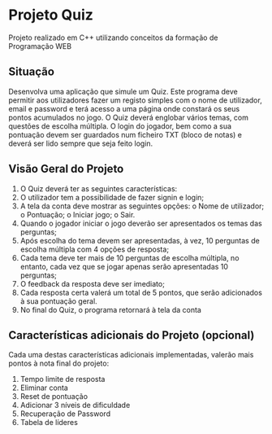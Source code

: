 # Projeto Quiz
Projeto realizado em C++ utilizando conceitos da formação de Programação WEB

## Situação
  Desenvolva uma aplicação que simule um Quiz. Este programa deve permitir aos
utilizadores fazer um registo simples com o nome de utilizador, email e password e terá
acesso a uma página onde constará os seus pontos acumulados no jogo. O Quiz deverá
englobar vários temas, com questões de escolha múltipla. O login do jogador, bem como
a sua pontuação devem ser guardados num ficheiro TXT (bloco de notas) e deverá ser
lido sempre que seja feito login.

## Visão Geral do Projeto
1. O Quiz deverá ter as seguintes características:
2. O utilizador tem a possibilidade de fazer signin e login;
3. A tela da conta deve mostrar as seguintes opções:
o Nome de utilizador;
o Pontuação;
o Iniciar jogo;
o Sair.
4. Quando o jogador iniciar o jogo deverão ser apresentados os temas das
perguntas;
5. Após escolha do tema devem ser apresentadas, à vez, 10 perguntas de
escolha múltipla com 4 opções de resposta;
6. Cada tema deve ter mais de 10 perguntas de escolha múltipla, no entanto,
cada vez que se jogar apenas serão apresentadas 10 perguntas;
7. O feedback da resposta deve ser imediato;
8. Cada resposta certa valerá um total de 5 pontos, que serão adicionados à
sua pontuação geral.
9. No final do Quiz, o programa retornará à tela da conta

## Características adicionais do Projeto (opcional)
Cada uma destas características adicionais implementadas, valerão mais pontos
à nota final do projeto:
1. Tempo limite de resposta
2. Eliminar conta
3. Reset de pontuação
4. Adicionar 3 níveis de dificuldade
5. Recuperação de Password
6. Tabela de líderes
